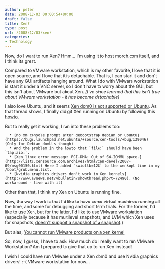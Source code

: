 ```yaml
---
author: peter
date: 2008-12-03 00:00:54+00:00
draft: false
title: Xen?
type: post
url: /2008/12/03/xen/
categories:
- Technology
---
```




Now, do I want to run Xen? Hmm... I'm using it to host morch.com itself, and I think its great.

Compared to VMware workstation, which is my other favorite, I love  that it is open source, and I love that it is detachable. That is, I can  start it and don't have any GUI artifacts hanging around. What I do  with VMware workstation is start it under a VNC server, so I don't have  to worry about the GUI, but this isn't about VMware but about Xen. _[I've since learned that this isn't true about VMware workstation - it has become detachable]_

I also love Ubuntu, and it seems [Xen dom0 is not supported on Ubuntu](http://ubuntuforums.org/showthread.php?p=6230287). As that thread shows, I finally did git Xen running on Ubuntu by following this [howto](http://www.howtoforge.com/ubuntu-8.04-server-install-xen-from-ubuntu-repositories).

But to really get it working, I ran into these problems too:



	  * [no xm console prompt after debootstrap debian or ubuntu](https://bugs.launchpad.net/ubuntu/+source/xen-tools/+bug/139046) (Only for Debian domU-s though)
	  * And the problem in the howto that `file:` should have been `tap:aio:`.
	  * [Xen linux error message: PCI-DMA: Out of SW-IOMMU space.](http://lists.xensource.com/archives/html/xen-devel/2007-09/msg00150.html) Here I added `swiotlb=128` to the xenkopt line in my /boot/grub.menu.list.
	  * [Nvidia graphics drivers don't work in Xen kernels](http://www.nvnews.net/vbulletin/showthread.php?t=72490). (No workaround - live with it)

Other than that, I think my Xen on Ubuntu is running fine.

Now, the way I work is that I'd like to have some virtual machines  running all the time, and some for debugging and short term trials. For  the former, I'd like to use Xen, but for the latter, I'd like to use  VMware workstation (especially because it has multilevel snapshots, and  LVM which Xen uses for snapshots, [doesn't support a snapshot of a snapshot](http://osdir.com/ml/emulators.xen.user/2005-07/msg00717.html).)

But alas, [You cannot run VMware products on a xen kernel](http://communities.vmware.com/message/617263)

So, now, I guess, I have to ask: How much do I really want to run  VMware Workstation? Am I prepared to give that up to run Xen instead?

I wish I could have run VMware under a Xen dom0 and use Nvidia graphics drivers! :-( VMware workstation for now...


